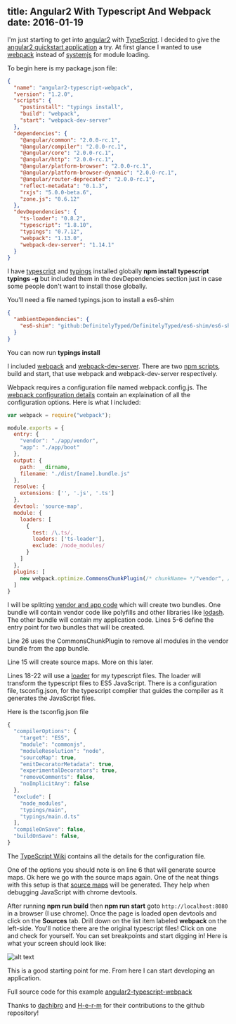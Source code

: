 title: Angular2 With Typescript And Webpack
date: 2016-01-19
---

I'm just starting to get into [angular2](https://www.npmjs.com/package/angular2) with [TypeScript](https://www.npmjs.com/package/typescript). I decided to give the [angular2 quickstart application](https://angular.io/docs/ts/latest/quickstart.html) a try. At first glance I wanted to use [webpack](https://www.npmjs.com/package/webpack) instead of [systemjs](https://www.npmjs.com/package/systemjs) for module loading.

To begin here is my package.json file:
```json
{
  "name": "angular2-typescript-webpack",
  "version": "1.2.0",
  "scripts": {
    "postinstall": "typings install",
    "build": "webpack",
    "start": "webpack-dev-server"
  },
  "dependencies": {
    "@angular/common": "2.0.0-rc.1",
    "@angular/compiler": "2.0.0-rc.1",
    "@angular/core": "2.0.0-rc.1",
    "@angular/http": "2.0.0-rc.1",
    "@angular/platform-browser": "2.0.0-rc.1",
    "@angular/platform-browser-dynamic": "2.0.0-rc.1",
    "@angular/router-deprecated": "2.0.0-rc.1",
    "reflect-metadata": "0.1.3",
    "rxjs": "5.0.0-beta.6",
    "zone.js": "0.6.12"
  },
  "devDependencies": {
    "ts-loader": "0.8.2",
    "typescript": "1.8.10",
    "typings": "0.7.12",
    "webpack": "1.13.0",
    "webpack-dev-server": "1.14.1"
  }
}
```

I have [typescript](https://www.npmjs.com/package/typescript) and [typings](https://www.npmjs.com/package/typings) installed globally **npm install typescript typings -g** but included them in the devDependencies section just in case some people don't want to install those globally.

You'll need a file named typings.json to install a es6-shim

```json
{
  "ambientDependencies": {
    "es6-shim": "github:DefinitelyTyped/DefinitelyTyped/es6-shim/es6-shim.d.ts#7de6c3dd94feaeb21f20054b9f30d5dabc5efabd"
  }
}
```

You can now run **typings install**

I included [webpack](https://www.npmjs.com/package/webpack) and [webpack-dev-server](https://www.npmjs.com/package/webpack-dev-server). There are two [npm scripts](https://docs.npmjs.com/misc/scripts), build and start, that use webpack and webpack-dev-server respectively.

<!-- more -->

 Webpack requires a configuration file named webpack.config.js. The [webpack configuration details](https://webpack.github.io/docs/configuration.html) contain an explaination of all the configuration options. Here is what I included:

```js
var webpack = require("webpack");

module.exports = {
  entry: {
    "vendor": "./app/vendor",
    "app": "./app/boot"
  },
  output: {
    path: __dirname,
    filename: "./dist/[name].bundle.js"
  },
  resolve: {
    extensions: ['', '.js', '.ts']
  },
  devtool: 'source-map',
  module: {
    loaders: [
      {
        test: /\.ts/,
        loaders: ['ts-loader'],
        exclude: /node_modules/
      }
    ]
  },
  plugins: [
    new webpack.optimize.CommonsChunkPlugin(/* chunkName= */"vendor", /* filename= */"./dist/vendor.bundle.js")
  ]
}
```
I will be splitting [vendor and app code](https://webpack.github.io/docs/code-splitting.html#split-app-and-vendor-code) which will create two bundles. One bundle will contain vendor code like polyfills and other libraries like [lodash](https://github.com/lodash/lodash). The other bundle will contain my application code. Lines 5-6 define the entry point for two bundles that will be created.

Line 26 uses the CommonsChunkPlugin to remove all modules in the vendor bundle from the app bundle.

Line 15 will create source maps. More on this later.

Lines 18-22 will use a [loader](https://webpack.github.io/docs/loaders.html) for my typescript files. The loader will transform the typescript files to ES5 JavaScript. There is a configuration file, tsconfig.json, for the typescript complier that guides the compiler as it generates the JavaScript files.

Here is the tsconfig.json file
```js
{
  "compilerOptions": {
    "target": "ES5",
    "module": "commonjs",
    "moduleResolution": "node",
    "sourceMap": true,
    "emitDecoratorMetadata": true,
    "experimentalDecorators": true,
    "removeComments": false,
    "noImplicitAny": false
  },
  "exclude": [
    "node_modules",
    "typings/main",
    "typings/main.d.ts"
  ],
  "compileOnSave": false,
  "buildOnSave": false,
}
```

The [TypeScript Wiki](https://github.com/Microsoft/TypeScript/wiki/tsconfig.json) contains all the details for the configuration file.

One of the options you should note is on line 6 that will generate source maps. Ok here we go with the source maps again. One of the neat things with this setup is that [source maps](http://www.html5rocks.com/en/tutorials/developertools/sourcemaps/) will be generated. They help when debugging JavaScript with chrome devtools.

After running **npm run build** then **npm run start** goto ```http://localhost:8080``` in a browser (I use chrome). Once the page is loaded open devtools and click on the **Sources** tab. Drill down on the list item labeled **webpack** on the left-side. You'll notice there are the original typescript files! Click on one and check for yourself. You can set breakpoints and start digging in! Here is what your screen should look like:

![alt text](https://raw.githubusercontent.com/schempy/angular2-typescript-webpack/master/images/angular2-typescript-webpack-source-maps.png)

This is a good starting point for me. From here I can start developing an application.

Full source code for this example [angular2-typescript-webpack](https://github.com/schempy/angular2-typescript-webpack)

Thanks to [dachibro](https://github.com/dachibro) and [H-e-r-m](https://github.com/hermanfransen) for their contributions to the github repository!
